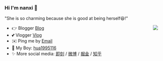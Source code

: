 ### Hi I'm nanxi 👋
"She is so charming because she is good at being herself😆!"

<img align="right" src="https://github-readme-stats.vercel.app/api?username=nan980914&show_icons=true&icon_color=0366d6&text_color=24292e&bg_color=ffffff&hide_title=true" />

- 👉 Blogger [Blog](https://nanxi.life/)
- 💕 Vlogger [Vlog](https://space.bilibili.com/294636307)
- ✉️ Ping me by [Email](mailto:nanxixi98@163.com)
- 👦 My Boy: [hua1995116](https://github.com/hua1995116)
- ✨ More social media: [即刻](https://okjk.co/wvucRn) / [微博](https://weibo.com/u/5935317866) / [掘金](https://juejin.cn/user/4230576475472573) / [知乎](https://www.zhihu.com/people/shi-ning-er-a)
